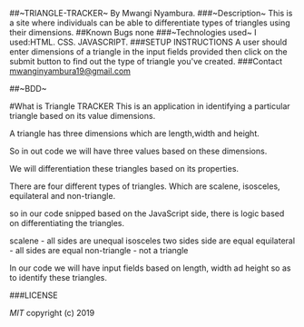 \##~TRIANGLE-TRACKER~
By Mwangi Nyambura.
\###~Description~
This is a site where individuals can be able to differentiate types of triangles using their dimensions.
\##Known Bugs
none
\###~Technologies used~
I used:HTML.
       CSS.
       JAVASCRIPT.
\###SETUP INSTRUCTIONS
A user should enter dimensions of a triangle in the input fields provided then click on the submit button to find out the type of triangle you've created.
\###Contact
mwanginyambura19@gmail.com

\##~BDD~

\#What is Triangle TRACKER
This is an application in identifying a particular triangle based on its value dimensions.

A triangle has three dimensions which are length,width and height.

So in out code we will have three values based on these dimensions.

We will differentiation these triangles based on its properties.

There are four different types of triangles.
Which are scalene, isosceles, equilateral and non-triangle.

so in our code snipped based on the JavaScript side, there is logic based on differentiating the triangles.

scalene - all sides are unequal
isosceles  two sides side are equal
equilateral - all sides are equal
non-triangle - not a triangle

In our code we will have input fields based on length, width ad height so as to identify these triangles.

\###LICENSE

_MIT_
copyright (c) 2019
